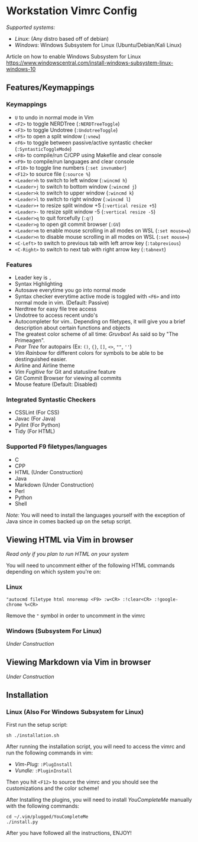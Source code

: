 # Workstation Vimrc Config
*Supported systems:*
- *Linux*: (Any distro based off of debian)
- *Windows*: Windows Subsystem for Linux (Ubuntu/Debian/Kali Linux)

Article on how to enable Windows Subsystem for Linux https://www.windowscentral.com/install-windows-subsystem-linux-windows-10

## Features/Keymappings
### Keymappings
- `U` to undo in normal mode in Vim
- `<F2>` to toggle NERDTree (`:NERDTreeToggle`)
- `<F3>` to toggle Undotree (`:UndotreeToggle`)
- `<F5>` to open a split window (`:vnew`)
- `<F6>` to toggle between passive/active syntastic checker (`:SyntasticToggleMode`)
- `<F8>` to compile/run C/CPP using Makefile and clear console
- `<F9>` to compile/run languages and clear console
- `<F10>` to toggle line numbers (`:set invnumber`)
- `<F12>` to source file (`:source %`)
- `<Leader>h` to switch to left window (`:wincmd h`)
- `<Leader>j` to switch to bottom window (`:wincmd j`)
- `<Leader>k` to switch to upper window (`:wincmd k`)
- `<Leader>l` to switch to right window (`:wincmd l`)
- `<Leader>+` to resize split window +5 (`:vertical resize +5`)
- `<Leader>-` to resize split window -5 (`:vertical resize -5`)
- `<Leader>q` to quit forcefully (`:q!`)
- `<Leader>g` to open git commit browser (`:GV`)
- `<Leader>m` to enable mouse scrolling in all modes on WSL (`:set mouse=a`)
- `<Leader>n` to disable mouse scrolling in all modes on WSL (`:set mouse=`)
- `<C-Left>` to switch to previous tab with left arrow key (`:tabprevious`)
- `<C-Right>` to switch to next tab with right arrow key (`:tabnext`)

### Features
- Leader key is `,`
- Syntax Highlighting
- Autosave everytime you go into normal mode
- Syntax checker everytime active mode is toggled with `<F6>` and into normal mode in vim. (Default: Passive)
- Nerdtree for easy file tree access
- Undotree to access recent undo's
- Autocompleter for vim.. Depending on filetypes, it will give you a brief description about certain functions and objects
- The greatest color scheme of all time: *Gruvbox*! As said so by "The Primeagen".
- *Pear Tree* for autopairs (Ex: `()`, `{}`, `[]`, `<>`, `""`, `''`)
- *Vim Rainbow* for different colors for symbols to be able to be destinguished easier.
- Airline and Airline theme
- *Vim Fugitive* for Git and statusline feature
- Git Commit Browser for viewing all commits
- Mouse feature (Default: Disabled)

### Integrated Syntastic Checkers
- CSSLint (For CSS)
- Javac (For Java)
- Pylint (For Python)
- Tidy (For HTML)

### Supported F9 filetypes/languages
- C
- CPP
- HTML (Under Construction)
- Java
- Markdown (Under Construction)
- Perl
- Python
- Shell

*Note:* You will need to install the languages yourself with the exception of Java since in comes backed up on the setup script.

## Viewing HTML via Vim in browser
*Read only if you plan to run HTML on your system*

You will need to uncomment either of the following HTML commands depending on which system you're on:

### Linux
`"autocmd filetype html nnoremap <F9> :w<CR> :!clear<CR> :!google-chrome %<CR>`

Remove the `"` symbol in order to uncomment in the vimrc
### Windows (Subsystem For Linux)
*Under Construction*

## Viewing Markdown via Vim in browser
*Under Construction*

## Installation

### Linux (Also For Windows Subsystem for Linux)
First run the setup script:
```
sh ./installation.sh
```
After running the installation script, you will need to access the vimrc and run the following commands in vim:
- *Vim-Plug:* `:PlugInstall`
- *Vundle:* `:PluginInstall`

Then you hit `<F12>` to source the vimrc and you should see the customizations and the color scheme!

After Installing the plugins, you will need to install *YouCompleteMe* manually with the following commands:
```
cd ~/.vim/plugged/YouCompleteMe
./install.py
```
After you have followed all the instructions, ENJOY!
